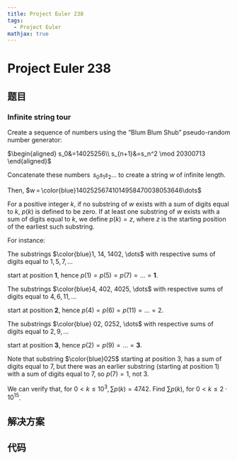 ```yaml
---
title: Project Euler 238
tags:
  - Project Euler
mathjax: true
---
```

<escape><!-- more --></escape>
    

# Project Euler 238
## 题目
### Infinite string tour

Create a sequence of numbers using the “Blum Blum Shub” pseudo-random number generator:

$\begin{aligned}
s_0&=14025256\\
s_{n+1}&=s_n^2 \mod 20300713
\end{aligned}$


Concatenate these numbers  $s_0s_1s_2\dots$ to create a string $w$ of infinite length.

Then, $w = \color{blue}14025256741014958470038053646\dots$

For a positive integer $k$, if no substring of $w$ exists with a sum of digits equal to $k$, $p(k)$ is defined to be zero. If at least one substring of $w$ exists with a sum of digits equal to $k$, we define $p(k) = z$, where $z$ is the starting position of the earliest such substring. 

For instance: 

The substrings $\color{blue}1, 14, 1402, \dots$ with respective sums of digits equal to $1, 5, 7, \dots$

start at position $\mathbf{1}$, hence $p(1) = p(5) = p(7) = \dots = \mathbf{1}$. 

The substrings $\color{blue}4, 402, 4025, \dots$
with respective sums of digits equal to $4, 6, 11, \dots$

start at position $\mathbf{2}$, hence $p(4) = p(6) = p(11) = \dots = 2$. 

The substrings $\color{blue} 02, 0252, \dots$
with respective sums of digits equal to $2, 9, \dots$

start at position $\mathbf{3}$, hence $p(2) = p(9) = \dots = \mathbf{3}$. 

Note that substring $\color{blue}025$ starting at position $3$, has a sum of digits equal to $7$, but there was an earlier substring (starting at position $1$) with a sum of digits equal to $7$, so $p(7) = 1$, not $3$. 

We can verify that, for $0 < k \le 10^3, \sum p(k) = 4742$. Find $\sum p(k)$, for $0 < k \le 2\cdot10^{15}$.

## 解决方案


## 代码


